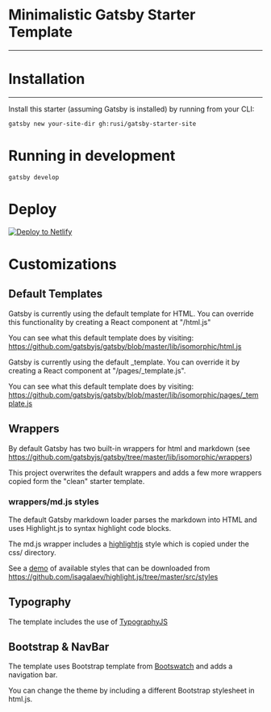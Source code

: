# Minimalistic Gatsby Starter Template
---

# Installation
---
Install this starter (assuming Gatsby is installed) by running from your CLI: 
```
gatsby new your-site-dir gh:rusi/gatsby-starter-site
```

# Running in development
```
gatsby develop
```

# Deploy

[![Deploy to Netlify](https://www.netlify.com/img/deploy/button.svg)](https://app.netlify.com/start/deploy?repository=https://github.com/rusi/gatsby-starter-site)

# Customizations

## Default Templates

Gatsby is currently using the default template for HTML. You can override
this functionality by creating a React component at "/html.js"

You can see what this default template does by visiting:
https://github.com/gatsbyjs/gatsby/blob/master/lib/isomorphic/html.js

Gatsby is currently using the default _template. You can override it by
creating a React component at "/pages/_template.js".

You can see what this default template does by visiting:
https://github.com/gatsbyjs/gatsby/blob/master/lib/isomorphic/pages/_template.js

## Wrappers

By default Gatsby has two built-in wrappers for html and markdown (see https://github.com/gatsbyjs/gatsby/tree/master/lib/isomorphic/wrappers)

This project overwrites the default wrappers and adds a few more wrappers copied form the "clean" starter template.

### wrappers/md.js styles

The default Gatsby markdown loader parses the markdown into HTML and uses Highlight.js to syntax highlight code blocks.

The md.js wrapper includes a [highlightjs](https://highlightjs.org) style which is copied under the css/ directory. 

See a [demo](https://highlightjs.org/static/demo/) of available styles that can be downloaded from https://github.com/isagalaev/highlight.js/tree/master/src/styles

## Typography

The template includes the use of [TypographyJS](http://kyleamathews.github.io/typography.js/)

## Bootstrap & NavBar

The template uses Bootstrap template from [Bootswatch](https://bootswatch.com) and adds a navigation bar.

You can change the theme by including a different Bootstrap stylesheet in html.js.
